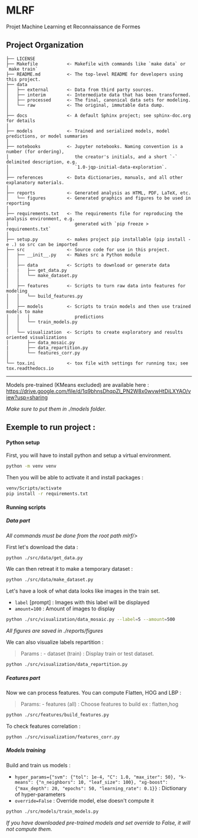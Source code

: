 MLRF
==============================

Projet Machine Learning et Reconnaissance de Formes

Project Organization
------------

    ├── LICENSE
    ├── Makefile           <- Makefile with commands like `make data` or `make train`
    ├── README.md          <- The top-level README for developers using this project.
    ├── data
    │   ├── external       <- Data from third party sources.
    │   ├── interim        <- Intermediate data that has been transformed.
    │   ├── processed      <- The final, canonical data sets for modeling.
    │   └── raw            <- The original, immutable data dump.
    │
    ├── docs               <- A default Sphinx project; see sphinx-doc.org for details
    │
    ├── models             <- Trained and serialized models, model predictions, or model summaries
    │
    ├── notebooks          <- Jupyter notebooks. Naming convention is a number (for ordering),
    │                         the creator's initials, and a short `-` delimited description, e.g.
    │                         `1.0-jqp-initial-data-exploration`.
    │
    ├── references         <- Data dictionaries, manuals, and all other explanatory materials.
    │
    ├── reports            <- Generated analysis as HTML, PDF, LaTeX, etc.
    │   └── figures        <- Generated graphics and figures to be used in reporting
    │
    ├── requirements.txt   <- The requirements file for reproducing the analysis environment, e.g.
    │                         generated with `pip freeze > requirements.txt`
    │
    ├── setup.py           <- makes project pip installable (pip install -e .) so src can be imported
    ├── src                <- Source code for use in this project.
    │   ├── __init__.py    <- Makes src a Python module
    │   │
    │   ├── data           <- Scripts to download or generate data
    |   |   ├── get_data.py
    │   │   └── make_dataset.py
    │   │
    │   ├── features       <- Scripts to turn raw data into features for modeling
    │   │   └── build_features.py
    │   │
    │   ├── models         <- Scripts to train models and then use trained models to make
    │   │   │                 predictions
    │   │   └── train_models.py
    │   │
    │   └── visualization  <- Scripts to create exploratory and results oriented visualizations
    │       ├── data_mosaic.py
    |       ├── data_repartition.py
    │       └── features_corr.py
    │
    └── tox.ini            <- tox file with settings for running tox; see tox.readthedocs.io

--------

Models pre-trained (KMeans excluded) are available here : https://drive.google.com/file/d/1q9bhnsDhqpZl_PN2W8x0wvwHtDiLXYAO/view?usp=sharing

_Make sure to put them in ./models folder._
## Exemple to run project :

#### Python setup 

First, you will have to install python and setup a virtual environment.

```bash
python -m venv venv
```
Then you will be able to activate it and install packages :
```bash
venv/Scripts/activate
pip install -r requirements.txt
```

#### Running scripts

##### Data part

_All commands must be done from the root path mlrf/>_

First let's download the data :
```bash
python ./src/data/get_data.py
```

We can then retreat it to make a temporary dataset :

```bash
python ./src/data/make_dataset.py
```

Let's have a look of what data looks like images in the train set.

- `label` [prompt] : Images with this label will be displayed
- `amount=100` : Amount of images to display

```bash
python ./src/visualization/data_mosaic.py --label=5 --amount=500
```

_All figures are saved in ./reports/figures_

We can also visualize labels repartition :
> Params :
    - dataset (train) : Display train or test dataset.

```bash
python ./src/visualization/data_repartition.py
```

##### Features part

Now we can process features. You can compute Flatten, HOG and LBP :

> Params:
    - features (all) : Choose features to build ex : flatten,hog

```bash
python ./src/features/build_features.py
```

To check features correlation :
```bash
python ./src/visualization/features_corr.py
```

##### Models training

Build and train us models :

- `hyper_params={"svm": {"tol": 1e-4, "C": 1.0, "max_iter": 50}, "k-means": {"n_neighbors": 10, "leaf_size": 100}, "xg-boost": {"max_depth": 20, "epochs": 50, "learning_rate": 0.1}}` : Dictionary of hyper-parameters
- `override=False` : Override model, else doesn't compute it

```bash
python ./src/models/train_models.py
```

_If you have downloaded pre-trained models and set override to False, it will not compute them._